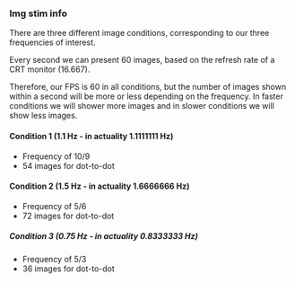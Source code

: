 ### Img stim info
There are three different image conditions, corresponding to our three frequencies of interest.

Every second we can present 60 images, based on the refresh rate of a CRT monitor (16.667).

Therefore, our FPS is 60 in all conditions, but the number of images shown within a second will be
more or less depending on the frequency. In faster conditions we will shower more images and in
slower conditions we will show less images.

#### Condition 1  (1.1 Hz - in actuality 1.1111111 Hz)
- Frequency of 10/9
- 54 images for dot-to-dot

#### Condition 2 (1.5 Hz - in actuality 1.6666666 Hz)
- Frequency of 5/6
- 72 images for dot-to-dot

##### Condition 3 (0.75 Hz - in actuality 0.8333333 Hz)
- Frequency of 5/3
- 36 images for dot-to-dot
